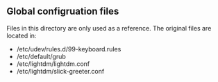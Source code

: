## Global configruation files

Files in this directory are only used as a reference. The original files are located in:

  - /etc/udev/rules.d/99-keyboard.rules
  - /etc/default/grub
  - /etc/lightdm/lightdm.conf
  - /etc/lightdm/slick-greeter.conf
